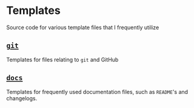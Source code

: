 # Templates

Source code for various template files that I frequently utilize

## [`git`](git)
Templates for files relating to `git` and GitHub

## [`docs`](docs)
Templates for frequently used documentation files, such as `README`'s and changelogs.